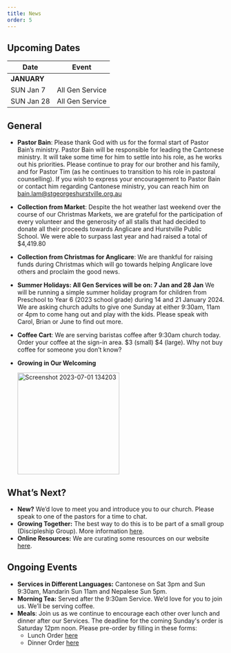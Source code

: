 ```yaml
---
title: News
order: 5
---
```


## Upcoming Dates

| Date | Event |
| ----- | ----- |
| **JANUARY** | |
| SUN Jan 7 | All Gen Service |
| SUN Jan 28 | All Gen Service |

## General

- **Pastor Bain**: Please thank God with us for the formal start of Pastor Bain’s ministry. Pastor Bain will be responsible for leading the Cantonese ministry. It will take some time for him to settle into his role, as he works out his priorities. Please continue to pray for our brother and his family, and for Pastor Tim (as he continues to transition to his role in pastoral counselling). If you wish to express your encouragement to Pastor Bain or contact him regarding Cantonese ministry, you can reach him on bain.lam@stgeorgeshurstville.org.au
- **Collection from Market**: Despite the hot weather last weekend over the course of our Christmas Markets, we are grateful for the participation of every volunteer and the generosity of all stalls that had decided to donate all their proceeds towards Anglicare and Hurstville Public School. We were able to surpass last year and had raised a total of $4,419.80
- **Collection from Christmas for Anglicare**: We are thankful for raising funds during Christmas which will go towards helping Anglicare love others and proclaim the good news.  
- **Summer Holidays: All Gen Services will be on: 7 Jan and 28 Jan** We will be running a simple summer holiday program for children from Preschool to Year 6 (2023 school grade) during 14 and 21 January 2024. We are asking church adults to give one Sunday at either 9:30am, 11am or 4pm to come hang out and play with the kids. Please speak with Carol, Brian or June to find out more. 
- **Coffee Cart**: We are serving baristas coffee after 9:30am church today. Order your coffee at the sign-in area. $3 (small) $4 (large). Why not buy coffee for someone you don’t know?

- **Growing in Our Welcoming**


  <img width="236" alt="Screenshot 2023-07-01 134203" src="https://github.com/stgeorgeshurstville/bulletin/assets/119166299/b540ac1c-0ba4-481e-90a5-5464939f7e4c">


## What’s Next?
- **New?** We’d love to meet you and introduce you to our church. Please speak to one of the pastors for a time to chat. 
- **Growing Together:** The best way to do this is to be part of a small group (Discipleship Group). More information [here](https://stgeorgeshurstville.org.au/discipleship-groups).
- **Online Resources:** We are curating some resources on our website [here](https://stgeorgeshurstville.org.au/lets-talk-about-christianity).  

## Ongoing Events
- **Services in Different Languages:** Cantonese on Sat 3pm and Sun 9:30am, Mandarin Sun 11am and Nepalese Sun 5pm. 
- **Morning Tea:**  Served after the 9:30am Service. We’d love for you to join us. We’ll be serving coffee.
- **Meals**: Join us as we continue to encourage each other over lunch and dinner after our Services. The deadline for the coming Sunday's order is Saturday 12pm noon. Please pre-order by filling in these forms:
   - Lunch Order [here](https://tinyurl.com/sunlunches)
   - Dinner Order [here](https://tinyurl.com/sundinners)


